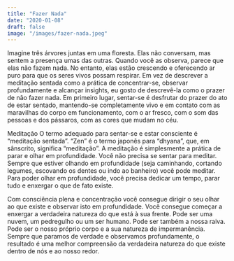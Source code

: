 ```yaml
---
title: "Fazer Nada"
date: "2020-01-08"
draft: false
image: "/images/fazer-nada.jpeg"
---
```


Imagine três árvores juntas em uma floresta. Elas não conversam, mas sentem a presença umas das outras. Quando você as observa, parece que elas não fazem nada. No entanto, elas estão crescendo e oferecendo ar puro para que os seres vivos possam respirar. Em vez de descrever a meditação sentada como a prática de concentrar-se, observar profundamente e alcançar insights, eu gosto de descrevê-la como o prazer de não fazer nada. Em primeiro lugar, sentar-se é desfrutar do prazer do ato de estar sentado, mantendo-se completamente vivo e em contato com as maravilhas do corpo em funcionamento, com o ar fresco, com o som das pessoas e dos pássaros, com as cores que mudam no céu.

Meditação O termo adequado para sentar-se e estar consciente é “meditação sentada”. “Zen” é o termo japonês para “dhyana”, que, em sânscrito, significa “meditação”. A meditação é simplesmente a prática de parar e olhar em profundidade. Você não precisa se sentar para meditar. Sempre que estiver olhando em profundidade (seja caminhando, cortando legumes, escovando os dentes ou indo ao banheiro) você pode meditar. Para poder olhar em profundidade, você precisa dedicar um tempo, parar tudo e enxergar o que de fato existe.

Com consciência plena e concentração você consegue dirigir o seu olhar ao que existe e observar isto em profundidade. Você consegue começar a enxergar a verdadeira natureza do que está à sua frente. Pode ser uma nuvem, um pedregulho ou um ser humano. Pode ser também a nossa raiva. Pode ser o nosso próprio corpo e a sua natureza de impermanência. Sempre que paramos de verdade e observamos profundamente, o resultado é uma melhor compreensão da verdadeira natureza do que existe dentro de nós e ao nosso redor.
